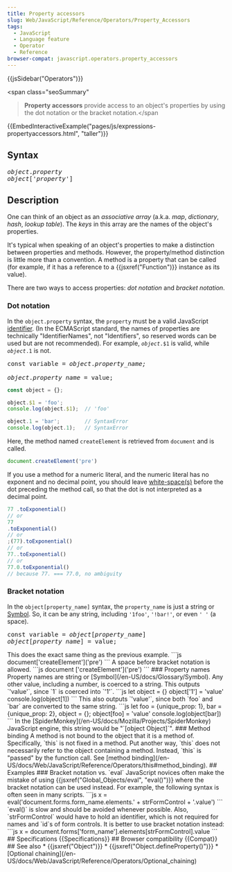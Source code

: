 ```yaml
---
title: Property accessors
slug: Web/JavaScript/Reference/Operators/Property_Accessors
tags:
  - JavaScript
  - Language feature
  - Operator
  - Reference
browser-compat: javascript.operators.property_accessors
---
```

{{jsSidebar("Operators")}}

<span class="seoSummary"

> <strong>Property accessors</strong> provide access to an object's properties
> by using the dot notation or the bracket notation.</span

{{EmbedInteractiveExample("pages/js/expressions-propertyaccessors.html", "taller")}}

## Syntax

<pre class="brush: js"><var>object</var>.<var>property</var>
<var>object</var>['<var>property</var>']
</pre>

## Description

One can think of an object as an _associative array_ (a.k.a. _map_,
_dictionary_, _hash_, _lookup table_). The _keys_ in this array are the names of
the object's properties.

It's typical when speaking of an object's properties to make a distinction
between properties and methods. However, the property/method distinction is
little more than a convention. A method is a property that can be called (for
example, if it has a reference to a {{jsxref("Function")}} instance as its
value).

There are two ways to access properties: _dot notation_ and _bracket notation_.

### Dot notation

In the `object.property` syntax, the `property` must be a valid JavaScript
[identifier](/en-US/docs/Glossary/Identifier). (In the ECMAScript standard, the
names of properties are technically "IdentifierNames", not "Identifiers", so
reserved words can be used but are not recommended). For example,
<code><var>object</var>.$1</code> is valid, while
<code><var>object</var>.1</code> is not.

<pre class="brush: js">
const variable = <var>object</var>.<var>property_name;</var>

<var>object</var>.<var>property_name</var> = value;
</pre>

```js
const object = {};

object.$1 = 'foo';
console.log(object.$1);  // 'foo'

object.1 = 'bar';        // SyntaxError
console.log(object.1);   // SyntaxError
```

Here, the method named `createElement` is retrieved from `document` and is
called.

```js
document.createElement('pre')
```

If you use a method for a numeric literal, and the numeric literal has no
exponent and no decimal point, you should leave
[white-space(s)](/en-US/docs/Glossary/Whitespace) before the dot preceding the
method call, so that the dot is not interpreted as a decimal point.

```js
77 .toExponential()
// or
77
.toExponential()
// or
;(77).toExponential()
// or
77..toExponential()
// or
77.0.toExponential()
// because 77. === 77.0, no ambiguity
```

### Bracket notation

In the `object[property_name]` syntax, the `property_name` is just a string or
[Symbol](/en-US/docs/Glossary/Symbol). So, it can be any string, including
`'1foo'`, `'!bar!'`, or even `' '` (a space).

<pre class="brush: js">
const variable = <var>object</var>[<var>property_name</var>]
<var>object</var>[<var>property_name</var>] = value;</pre
>


This does the exact same thing as the previous example.



```js
document['createElement']('pre')
```

A space before bracket notation is allowed.



```js
document ['createElement']('pre')
```

### Property names

Property names are string or [Symbol](/en-US/docs/Glossary/Symbol). Any
other value, including a number, is coerced to a string. This outputs
`'value'`, since `1` is coerced into `'1'`.



```js
let object = {}
object['1'] = 'value'
console.log(object[1])
```

This also outputs `'value'`, since both `foo` and
`bar` are converted to the same string.



```js
let foo = {unique_prop: 1}, bar = {unique_prop: 2}, object = {};
object[foo] = 'value'
console.log(object[bar])
```

In the [SpiderMonkey](/en-US/docs/Mozilla/Projects/SpiderMonkey) JavaScript
engine, this string would be "`[object Object]`".

### Method binding

A method is not bound to the object that it is a method of. Specifically,
`this` is not fixed in a method. Put another way, `this` does not
necessarily refer to the object containing a method. Instead, `this` is
"passed" by the function call. See [method
binding](/en-US/docs/Web/JavaScript/Reference/Operators/this#method_binding).

## Examples

### Bracket notation vs. `eval`

JavaScript novices often make the mistake of using {{jsxref("Global_Objects/eval", "eval()")}} where
the bracket notation can be used instead.

For example, the following syntax is often seen in many scripts.



```js
x = eval('document.forms.form_name.elements.' + strFormControl + '.value')
```

`eval()` is slow and should be avoided whenever possible. Also,
`strFormControl` would have to hold an identifier, which is not required for
names and `id`s of form controls. It is better to use bracket notation
instead:



```js
x = document.forms['form_name'].elements[strFormControl].value
```

## Specifications

{{Specifications}}

## Browser compatibility

{{Compat}}

## See also

*   {{jsxref("Object")}}
*   {{jsxref("Object.defineProperty()")}}
*   [Optional
    chaining](/en-US/docs/Web/JavaScript/Reference/Operators/Optional_chaining)
